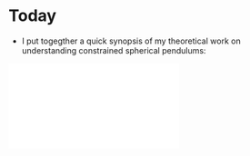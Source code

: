 # Today

* I put togegther a quick synopsis of my theoretical work on understanding constrained spherical pendulums:

![Formulas on Travelling Ring Dynamics](/img/Travelling_Rings.pdf)
